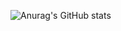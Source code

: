 ![Anurag's GitHub stats](https://github-readme-stats.vercel.app/api?username=siva-geddada&show_icons=true&theme=radical)